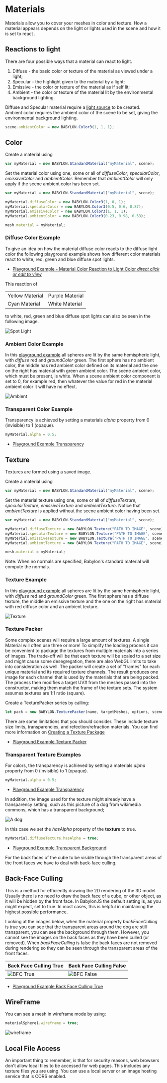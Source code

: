 # Materials
Materials allow you to cover your meshes in color and texture. How a material appears depends on the light or lights used in the scene and how it is set to react  .

## Reactions to light
There are four possible ways that a material can react to light.

1. Diffuse - the basic color or texture of the material as viewed under a light;
2. Specular - the highlight given to the material by a light;
3. Emissive - the color or texture of the material as if self lit;
4. Ambient - the color or texture of the material lit by the environmental background lighting.

Diffuse and Specular material require a [light source](/divingDeeper/lights/lights_introduction) to be created.  
Ambient color requires the ambient color of the scene to be set, giving the environmental background lighting.
```javascript
scene.ambientColor = new BABYLON.Color3(1, 1, 1);
```

## Color
Create a material using

```javascript
var myMaterial = new BABYLON.StandardMaterial("myMaterial", scene);
```
Set the material color using one, some or all of _diffuseColor_, _specularColor_, _emissiveColor_ and _ambientColor_. Remember that _ambientColor_ 
will only apply if the scene ambient color has been set.

```javascript
var myMaterial = new BABYLON.StandardMaterial("myMaterial", scene);

myMaterial.diffuseColor = new BABYLON.Color3(1, 0, 1);
myMaterial.specularColor = new BABYLON.Color3(0.5, 0.6, 0.87);
myMaterial.emissiveColor = new BABYLON.Color3(1, 1, 1);
myMaterial.ambientColor = new BABYLON.Color3(0.23, 0.98, 0.53);

mesh.material = myMaterial;
```
### Diffuse Color Example
To give an idea on how the material diffuse color reacts to the diffuse light color the following playground example shows how different color materials react to white, red, green and blue diffuse spot lights.

* [Playground Example - Material Color Reaction to Light Color _direct click or edit to view_](https://www.babylonjs-playground.com/#20OAV9#325)  

This reaction of 

|     |     |
|----|----|
| Yellow Material |  Purple Material |
| Cyan Material | White Material |

to white, red, green and blue diffuse spot lights can also be seen in the following image.

![ Spot Light](/img/how_to/Materials/spots1.png)

### Ambient Color Example
In this [playground example](https://www.babylonjs-playground.com/#20OAV9#14) all spheres are lit by the same hemispheric light, with _diffuse_ red and _groundColor_ green. 
The first sphere has no ambient color, the middle has red ambient color defined on its material and the one on the right 
has material with green ambient color. The scene ambient color, which must be present, is white. When a scene ambient color component is set to 0, for example red, then whatever the value for red in the material 
ambient color it will have no effect. 

![Ambient](/img/how_to/Materials/ambient1.png)

### Transparent Color Example
Transparency is achieved by setting a materials _alpha_ property from 0 (invisible) to 1 (opaque).
```javascript
myMaterial.alpha = 0.5;
```
* [Playground Example Transparency](https://www.babylonjs-playground.com/#20OAV9#16)

## Texture
Textures are formed using a saved image.

Create a material using

```javascript
var myMaterial = new BABYLON.StandardMaterial("myMaterial", scene);
```
Set the material texture using one, some or all of _diffuseTexture_, _specularTexture_, _emissiveTexture_ and _ambientTexture_. 
Notice that _ambientTexture_ is applied without the scene ambient color having been set.

```javascript
var myMaterial = new BABYLON.StandardMaterial("myMaterial", scene);

myMaterial.diffuseTexture = new BABYLON.Texture("PATH TO IMAGE", scene);
myMaterial.specularTexture = new BABYLON.Texture("PATH TO IMAGE", scene);
myMaterial.emissiveTexture = new BABYLON.Texture("PATH TO IMAGE", scene);
myMaterial.ambientTexture = new BABYLON.Texture("PATH TO IMAGE", scene);

mesh.material = myMaterial;
```
Note: When no normals are specified, Babylon's standard material will compute the normals.
### Texture Example
In this [playground example](https://www.babylonjs-playground.com/#20OAV9#15) all spheres are lit by the same hemispheric light, with _diffuse_ red and _groundColor_ green. 
The first sphere has a diffuse texture, the middle an emissive texture and the one on the right 
has material with red diffuse color and an ambient texture.

![Texture](/img/how_to/Materials/texture1.png)

### Texture Packer
Some complex scenes will require a large amount of textures. A single Material will often use three or more! To simplify the loading process it can be convenient to package the textures from multiple materials into a series of images. The trade-off will be that each texture will be scaled to a set size and might cause some desegregation, there are also WebGL limits to take into consideration as well. The packer will create a set of "frames" for each unique material and its required texture channels. The result produces one image for each channel that is used by the materials that are being packed. The process then modifies a target UV# from the meshes passed into the constructor, making them match the frame of the texture sets. The system assumes textures are 1:1 ratio (square).

Create a TexturePacker series by calling:
```javascript
let pack = new BABYLON.TexturePacker(name, targetMeshes, options, scene);
```
There are some limitations that you should consider. These include texture size limits, transparencies, and refection/refraction materials. You can find more information on [Creating a Texture Package](http://www.babylonjs-playground.com/#20OAV9#17)

* [Playground Example Texture Packer](https://www.babylonjs-playground.com/#TQ408M)


### Transparent Texture Examples
For colors, the transparency is achieved by setting a materials _alpha_ property from 0 (invisible) to 1 (opaque).
```javascript
myMaterial.alpha = 0.5;
```
* [Playground Example Transparency](https://www.babylonjs-playground.com/#20OAV9#17)

In addition, the image used for the texture might already have a transparency setting, such as this picture of a dog from wikimedia commons, 
which has a transparent background;

![A dog](/img/how_to/Materials/dog.png)

In this case we set the _hasAlpha_ property of the **texture** to true.
```javascript
myMaterial.diffuseTexture.hasAlpha = true;
```

* [Playground Example Transparent Background](https://www.babylonjs-playground.com/#YDO1F#18)

For the back faces of the cube to be visible through the transparent areas of the front faces we have to deal with back-face culling.

## Back-Face Culling
This is a method for efficiently drawing the 2D rendering of the 3D model. Usually there is no need to draw the back face of a cube, or other object, 
as it will be hidden by the front face. In BabylonJS the default setting is, as you might expect, set to true. In most cases, this is helpful in maintaining the highest possible performance.

Looking at the images below, when the material property _backFaceCulling_ is true you can see that the transparent areas around the 
dog are still transparent, you can see the background through them. However, you cannot see the images on the back faces as they have been culled (or removed). 
When _backFaceCulling_ is false the back faces are not removed during rendering so they can be seen through the transparent areas of the front faces. 

| Back Face Culling True | Back Face Culling False |
|-----|--------|
| ![BFC True](/img/how_to/Materials/bfc2.png) | ![BFC False](/img/how_to/Materials/bfc1.png) |

* [Playground Example Back Face Culling True](https://www.babylonjs-playground.com/#YDO1F#20)

## WireFrame
You can see a mesh in wireframe mode by using:
```javascript
materialSphere1.wireframe = true;
 ```
![wireframe](/img/how_to/Materials/04-3.png)

## Local File Access

An important thing to remember, is that for security reasons, web browsers don't allow local files to be accessed for web pages. This includes any texture files you are using. You can use a local server or an image hosting service that is CORS enabled. 


